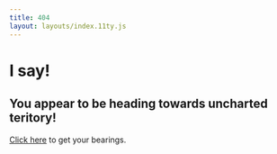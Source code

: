 ```yaml
---
title: 404
layout: layouts/index.11ty.js
---
```

# I say!
## You appear to be heading towards uncharted teritory!

[Click here](/) to get your bearings.